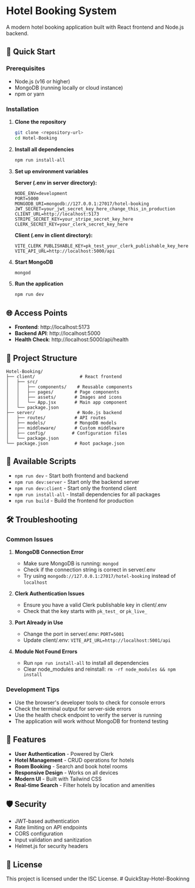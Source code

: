# Hotel Booking System

A modern hotel booking application built with React frontend and Node.js backend.

## 🚀 Quick Start

### Prerequisites
- Node.js (v16 or higher)
- MongoDB (running locally or cloud instance)
- npm or yarn

### Installation

1. **Clone the repository**
   ```bash
   git clone <repository-url>
   cd Hotel-Booking
   ```

2. **Install all dependencies**
   ```bash
   npm run install-all
   ```

3. **Set up environment variables**
   
   **Server (.env in server directory):**
   ```env
   NODE_ENV=development
   PORT=5000
   MONGODB_URI=mongodb://127.0.0.1:27017/hotel-booking
   JWT_SECRET=your_jwt_secret_key_here_change_this_in_production
   CLIENT_URL=http://localhost:5173
   STRIPE_SECRET_KEY=your_stripe_secret_key_here
   CLERK_SECRET_KEY=your_clerk_secret_key_here
   ```

   **Client (.env in client directory):**
   ```env
   VITE_CLERK_PUBLISHABLE_KEY=pk_test_your_clerk_publishable_key_here
   VITE_API_URL=http://localhost:5000/api
   ```

4. **Start MongoDB**
   ```bash
   mongod
   ```

5. **Run the application**
   ```bash
   npm run dev
   ```

## 🌐 Access Points

- **Frontend**: http://localhost:5173
- **Backend API**: http://localhost:5000
- **Health Check**: http://localhost:5000/api/health

## 📁 Project Structure

```
Hotel-Booking/
├── client/                 # React frontend
│   ├── src/
│   │   ├── components/    # Reusable components
│   │   ├── pages/        # Page components
│   │   ├── assets/       # Images and icons
│   │   └── App.jsx       # Main app component
│   └── package.json
├── server/                # Node.js backend
│   ├── routes/           # API routes
│   ├── models/           # MongoDB models
│   ├── middleware/       # Custom middleware
│   ├── config/          # Configuration files
│   └── package.json
└── package.json          # Root package.json
```

## 🔧 Available Scripts

- `npm run dev` - Start both frontend and backend
- `npm run dev:server` - Start only the backend server
- `npm run dev:client` - Start only the frontend client
- `npm run install-all` - Install dependencies for all packages
- `npm run build` - Build the frontend for production

## 🛠️ Troubleshooting

### Common Issues

1. **MongoDB Connection Error**
   - Make sure MongoDB is running: `mongod`
   - Check if the connection string is correct in server/.env
   - Try using `mongodb://127.0.0.1:27017/hotel-booking` instead of `localhost`

2. **Clerk Authentication Issues**
   - Ensure you have a valid Clerk publishable key in client/.env
   - Check that the key starts with `pk_test_` or `pk_live_`

3. **Port Already in Use**
   - Change the port in server/.env: `PORT=5001`
   - Update client/.env: `VITE_API_URL=http://localhost:5001/api`

4. **Module Not Found Errors**
   - Run `npm run install-all` to install all dependencies
   - Clear node_modules and reinstall: `rm -rf node_modules && npm install`

### Development Tips

- Use the browser's developer tools to check for console errors
- Check the terminal output for server-side errors
- Use the health check endpoint to verify the server is running
- The application will work without MongoDB for frontend testing

## 🎯 Features

- **User Authentication** - Powered by Clerk
- **Hotel Management** - CRUD operations for hotels
- **Room Booking** - Search and book hotel rooms
- **Responsive Design** - Works on all devices
- **Modern UI** - Built with Tailwind CSS
- **Real-time Search** - Filter hotels by location and amenities

## 🛡️ Security

- JWT-based authentication
- Rate limiting on API endpoints
- CORS configuration
- Input validation and sanitization
- Helmet.js for security headers

## 📝 License

This project is licensed under the ISC License. #   Q u i c k S t a y - H o t e l - B o o k i n n g  
 